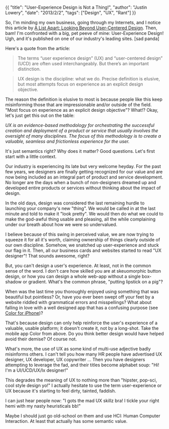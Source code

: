 {{
	"title": "User-Experience Design is Not a Thing!",
	"author": "Justin Lowery",
	"date": "2013/2/2",
	"tags": ["Design", "UX", "Rant"]
}}

So, I'm minding my own business, going through my Internets, and I notice this article by [A List Apart: Looking Beyond User-Centered Design](http://alistapart.com/column/looking-beyond-user-centered-design). Then, bam! I'm confronted with a big, pet peeve of mine: User-Experience Design! Ugh, and it's published on one of our industry's leading sites. [sad panda]

Here's a quote from the article:

> The terms “user experience design” (UX) and “user-centered design” (UCD) are often used interchangeably. But there’s an important distinction.

> UX design is the discipline: what we do. Precise definition is elusive, but most attempts focus on experience as an explicit design objective.

The reason the definition is elusive to most is because people like this keep misinforming those that are impressionable and/or outside of the field. "Most focus on experience as an explicit design objective"? What!? Okay, let's just get this out on the table:

*UX is an evidence-based methodology for orchestrating the successful creation and deployment of a product or service that usually involves the oversight of many disciplines. The focus of this methodology is to create a valuable, seamless and frictionless experience for the user.*

It's just semantics right? Why does it matter? Good questions. Let's first start with a little context.

Our industry is experiencing its late but very welcome heyday. For the past few years, we designers are finally getting recognized for our value and are now being included as an integral part of product and service development. No longer are the days when a bunch of non-designers dreamed up and developed entire products or services without thinking about the impact of design.

In the old days, design was considered the last remaining hurdle to launching your company's new "thing". We would be called in at the last minute and told to make it "look pretty". We would then do what we could to make the god-awful thing usable and pleasing, all the while complaining under our breath about how we were so undervalued.

I believe because of this swing in perceived value, we are now trying to squeeze it for all it's worth, claiming ownership of things clearly outside of our own discipline. Somehow, we snatched up user-experience and stuck our flag in it. Then, all our business cards and websites started to read "UX designer"! That sounds awesome, right?

But, you can't design a user's experience. At least, not in the common sense of the word. I don't care how skilled you are at skeuomorphic button design, or how you can design a whole web-app without a single box-shadow or gradient. What's the common phrase, "putting lipstick on a pig"?

When was the last time you thoroughly enjoyed using something that was beautiful but pointless? Or, have you ever been swept off your feet by a website riddled with grammatical errors and misspellings? What about falling in love with a well designed app that has a confusing purpose (see [Color for iPhone](http://www.color.com/))?

That's because design can only help reinforce the user's experience of a valuable, usable platform; it doesn't create it, not by a long-shot. Take the mobile app Color from above. Do you think better design would have helped avoid their demise? Of course not.

What's more, the use of UX as some kind of multi-use adjective badly misinforms others. I can't tell you how many HR people have advertised UX designer, UX developer, UX copywriter … Then you have designers attempting to leverage the fad, and their titles become alphabet soup: "Hi! I'm a UI/UCD/UX/Ix designer!"

This degrades the meaning of UX to nothing more than "hipster, pop-sci, cool style design yo!" I actually hesitate to use the term user-experience or UX because it's starting to feel dirty, tainted, faddish.

I can just hear people now: "I gots the mad UX skillz bra! I tickle your right hemi with my nasty heuristicals bb!"

Maybe I should just go old-school on them and use HCI: Human Computer Interaction. At least that actually has some semantic value.